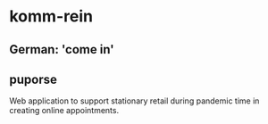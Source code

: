 # komm-rein
## German: 'come in'

## puporse
Web application to support stationary retail during pandemic time in creating online appointments.
